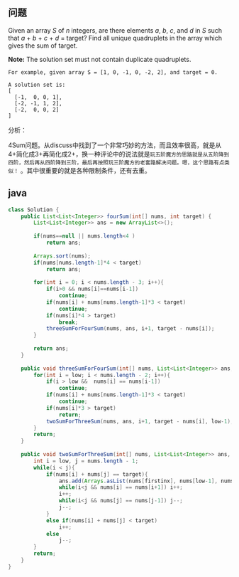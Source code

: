 ## 问题

Given an array *S* of *n* integers, are there elements *a*, *b*, *c*, and *d* in *S* such that *a* + *b* + *c* + *d* = target? Find all unique quadruplets in the array which gives the sum of target.

**Note:** The solution set must not contain duplicate quadruplets.

```
For example, given array S = [1, 0, -1, 0, -2, 2], and target = 0.

A solution set is:
[
  [-1,  0, 0, 1],
  [-2, -1, 1, 2],
  [-2,  0, 0, 2]
]
```

分析：

4Sum问题。从discuss中找到了一个非常巧妙的方法，而且效率很高，就是从4+简化成3+再简化成2+，换一种评论中的说法就是`玩五阶魔方的思路就是从五阶降到四阶，然后再从四阶降到三阶，最后再按照玩三阶魔方的老套路解决问题。嗯，这个思路有点类似！` 。其中很重要的就是各种限制条件，还有去重。

## java

```java
class Solution {
    public List<List<Integer>> fourSum(int[] nums, int target) {
        List<List<Integer>> ans = new ArrayList<>();
        
        if(nums==null || nums.length<4 )
            return ans;
        
        Arrays.sort(nums);
        if(nums[nums.length-1]*4 < target)
            return ans;
        
        for(int i = 0; i < nums.length - 3; i++){
            if(i>0 && nums[i]==nums[i-1])
                continue;
            if(nums[i] + nums[nums.length-1]*3 < target)
                continue;
            if(nums[i]*4 > target)
                break;
            threeSumForFourSum(nums, ans, i+1, target - nums[i]);
        }
        
        return ans;
    }
    
    public void threeSumForFourSum(int[] nums, List<List<Integer>> ans, int low, int target){
        for(int i = low; i < nums.length - 2; i++){
            if(i > low &&  nums[i] == nums[i-1])
                continue;
            if(nums[i] + nums[nums.length-1]*3 < target)
                continue;
            if(nums[i]*3 > target)
                return;
            twoSumForThreeSum(nums, ans, i+1, target - nums[i], low-1);
        }
        return;
    }
    
    public void twoSumForThreeSum(int[] nums, List<List<Integer>> ans, int low, int target, int firstinx){
        int i = low, j = nums.length - 1;
        while(i < j){
            if(nums[i] + nums[j] == target){
                ans.add(Arrays.asList(nums[firstinx], nums[low-1], nums[i], nums[j]));
                while(i<j && nums[i] == nums[i+1]) i++;
                i++;
                while(i<j && nums[j] == nums[j-1]) j--;
                j--;
            }
            else if(nums[i] + nums[j] < target)
                i++;
            else
                j--;
        }
        return;
    }
}
```

